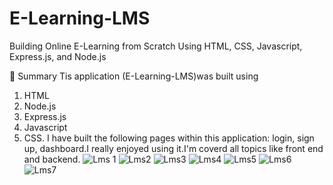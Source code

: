 # E-Learning-LMS

Building Online E-Learning from Scratch Using HTML, CSS, Javascript, Express.js, and Node.js

📣 Summary
Tis application (E-Learning-LMS)was built using
1. HTML
2. Node.js
3. Express.js
4. Javascript
5. CSS.
I have built the following pages within this application: login, sign up, dashboard.I really enjoyed using it.I'm coverd all topics like front end and backend.
![Lms 1](https://user-images.githubusercontent.com/98338459/195564911-3d1e08f1-48b0-4c79-8d4d-5a00a2a40ca4.png)
![Lms2](https://user-images.githubusercontent.com/98338459/195565278-976119c6-81ea-4628-a148-567037f3ea34.png)
![Lms3](https://user-images.githubusercontent.com/98338459/195564961-1399e865-4707-4702-9303-f8bf41134ddf.png)
![Lms4](https://user-images.githubusercontent.com/98338459/195564962-12cb60e1-e606-44b7-b5ea-182d7ab25233.png)
![Lms5](https://user-images.githubusercontent.com/98338459/195564970-b0efd2bb-8cfb-4d67-b8f9-010ad8ca5bc6.png)
![Lms6](https://user-images.githubusercontent.com/98338459/195564979-029ac398-5b19-4585-8d8d-90196f00c221.png)
![Lms7](https://user-images.githubusercontent.com/98338459/195564994-0ac94a2e-bcf7-4a49-af6e-8e88ce4db314.png)

